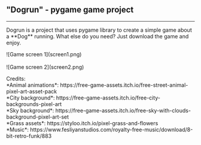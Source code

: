 ## "Dogrun" - pygame game project
---------------------------------

<p>Dogrun is a project that uses pygame library to create a simple game about a **Dog** running. What else do you need? Just download the game and enjoy.</p>
<p>
![Game screen 1](screen1.png)<br><br>
![Game screen 2](screen2.png)
</p>
<p>Credits:<br>
*Animal animations*: https://free-game-assets.itch.io/free-street-animal-pixel-art-asset-pack<br>
*City background*: https://free-game-assets.itch.io/free-city-backgrounds-pixel-art<br>
*Sky background*: https://free-game-assets.itch.io/free-sky-with-clouds-background-pixel-art-set<br>
*Grass assets*: https://styloo.itch.io/pixel-grass-and-flowers<br>
*Music*: https://www.fesliyanstudios.com/royalty-free-music/download/8-bit-retro-funk/883<br></p>
